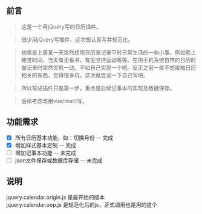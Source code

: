 ## 前言

> 这是一个用jQuery写的日历插件。

> 很少用jQuery写插件，这次想认真写并规范化。

> 初衷是上周某一天突然想用日历来记录平时日常生活的一些小事，例如晚上睡觉时间、当天有无看书、有无坚持运动等等。在用手机系统自带的日历时做记录时突然灵机一动，不如自己实现一个吧。反正之前一直不想接触日历相关的东西，觉得很多坑，这次就尝试一下自己写吧。

> 所以写成插件只是第一步，重点是后续记事本的实现及数据保存。

> 后续考虑改用vue/react写。

## 功能需求

- [x] 所有日历基本功能，如：切换月份 -- 完成
- [x] 增加样式基本定制 -- 完成
- [ ] 增加记事本功能 -- 未完成
- [ ] json文件保存或数据库存储 -- 未完成

## 说明

jquery.calendar.origin.js 是最开始的版本  
jquery.calendar.oop.js 是规范化后的js，正式调用也是用的这个  
